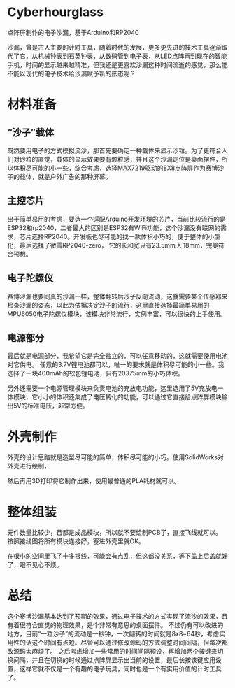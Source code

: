 # Cyberhourglass
点阵屏制作的电子沙漏，基于Arduino和RP2040


 
沙漏，曾是古人主要的计时工具，随着时代的发展，更多更先进的技术工具逐渐取代了它，从机械钟表到石英钟表，从数码管到电子表，从LED点阵再到现在的智能手机，时间的显示越来越精准，但我还是更喜欢沙漏这种时间流逝的感觉，那么能不能以现代的电子技术给沙漏赋予新的形态呢？


# 材料准备
## “沙子”载体
既然要用电子的方式模拟流沙，那首先要确定一种载体来显示沙粒。为了更符合人们对砂粒的直觉，载体的显示效果要有颗粒感，并且这个沙漏定位是桌面摆件，所以体积尽可能的小一些，综合考虑，选择MAX7219驱动的8X8点阵屏作为赛博沙子的载体，就是户外广告的那种屏幕。
 
## 主控芯片
出于简单易用的考虑，要选一个适配Arduino开发环境的芯片，当前比较流行的是ESP32和rp2040，二者最大的区别是ESP32有WiFi功能，这个沙漏没有联网的需求，芯片选择RP2040。开发板也尽可能的找一款体积小巧的，便于整体的小型化，最后选择了微雪RP2040-zero，
它的长和宽只有23.5mm X 18mm，完美符合预想。
 
## 电子陀螺仪
赛博沙漏也要同真的沙漏一样，整体翻转后沙子反向流动，这就需要某个传感器来检查沙漏的姿态，以此为依据决定沙子的流行，这里直接选择最简单易用的MPU6050电子陀螺仪模块，该模块非常流行，实例丰富，可以很快的上手使用。
 
## 电源部分
最后就是电源部分，我希望它是完全独立的，可以任意移动的，这就需要使用电池对它供电。
任意的3.7V锂电池都可以，唯一的要求就是体积尽可能的小一些。我选择了一块400mAh的软包锂电池，只有20*37*5mm的小巧体积。
 
另外还需要一个电源管理模块来负责电池的充放电功能，这里选用了5V充放电一体模块，它小小的体积还集成了电压转化的功能，可以通过它直接给点阵屏模块输出5V的标准电压，非常方便。

# 外壳制作
外壳的设计思路就是造型尽可能的简单，体积尽可能的小巧。使用SolidWorks对外壳进行绘制， 

然后再用3D打印将它制作出来，使用最普通的PLA耗材就可以。 


# 整体组装
元件数量比较少，且都是成品模块，所以就不要绘制PCB了，直接飞线就可以。按照接线图将所有模块连接好，塞进外壳里就OK。

在很小的空间里飞了十多根线，可能会有点乱，但这都没关系，等下盖上后盖就好了，眼不见心不烦。

# 总结
这个赛博沙漏基本达到了预期的效果，通过电子技术的方式实现了流沙的效果，且有着很符合直觉的物理效果，是个非常有意思的桌面摆件。
不过仍有可以改进的地方，目前“一粒沙子”的流动是一秒钟，一次翻转的时间就是8x8=64秒，考虑实用性的话这个时间有点短。尽管可以通过修改源码的方式调整时间间隔，但每次都改源码太麻烦了。
之后考虑增加一些常用的时间间隔预设，再增加两个按键来切换间隔，并且在切换的时候通过点阵屏显示出当前的设置，最后长按该键应用设置，这样它就不仅是一个有趣的电子玩具，同时也是一个有实用价值的计时工具了。

